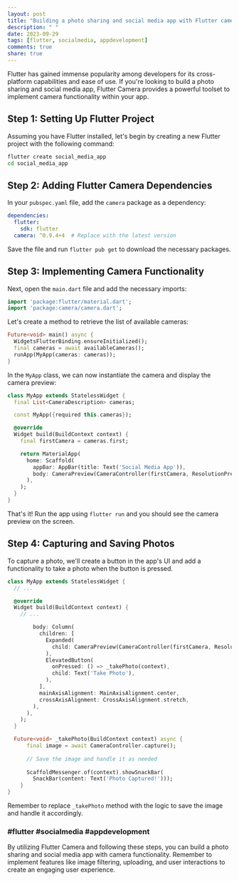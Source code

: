 ```yaml
---
layout: post
title: "Building a photo sharing and social media app with Flutter camera"
description: " "
date: 2023-09-29
tags: [flutter, socialmedia, appdevelopment]
comments: true
share: true
---
```


Flutter has gained immense popularity among developers for its cross-platform capabilities and ease of use. If you're looking to build a photo sharing and social media app, Flutter Camera provides a powerful toolset to implement camera functionality within your app.

## Step 1: Setting Up Flutter Project

Assuming you have Flutter installed, let's begin by creating a new Flutter project with the following command:

```bash
flutter create social_media_app
cd social_media_app
```

## Step 2: Adding Flutter Camera Dependencies

In your `pubspec.yaml` file, add the `camera` package as a dependency:

```yaml
dependencies:
  flutter:
    sdk: flutter
  camera: ^0.9.4+4  # Replace with the latest version
```

Save the file and run `flutter pub get` to download the necessary packages.

## Step 3: Implementing Camera Functionality

Next, open the `main.dart` file and add the necessary imports:

```dart
import 'package:flutter/material.dart';
import 'package:camera/camera.dart';
```

Let's create a method to retrieve the list of available cameras:

```dart
Future<void> main() async {
  WidgetsFlutterBinding.ensureInitialized();
  final cameras = await availableCameras();
  runApp(MyApp(cameras: cameras));
}
```

In the `MyApp` class, we can now instantiate the camera and display the camera preview:

```dart
class MyApp extends StatelessWidget {
  final List<CameraDescription> cameras;

  const MyApp({required this.cameras});

  @override
  Widget build(BuildContext context) {
    final firstCamera = cameras.first;

    return MaterialApp(
      home: Scaffold(
        appBar: AppBar(title: Text('Social Media App')),
        body: CameraPreview(CameraController(firstCamera, ResolutionPreset.medium)),
      ),
    );
  }
}
```

That's it! Run the app using `flutter run` and you should see the camera preview on the screen.

## Step 4: Capturing and Saving Photos

To capture a photo, we'll create a button in the app's UI and add a functionality to take a photo when the button is pressed.

```dart
class MyApp extends StatelessWidget {
  // ...

  @override
  Widget build(BuildContext context) {
    // ...

        body: Column(
          children: [
            Expanded(
              child: CameraPreview(CameraController(firstCamera, ResolutionPreset.medium)),
            ),
            ElevatedButton(
              onPressed: () => _takePhoto(context),
              child: Text('Take Photo'),
            ),
          ],
          mainAxisAlignment: MainAxisAlignment.center,
          crossAxisAlignment: CrossAxisAlignment.stretch,
        ),
      ),
    );
  }

  Future<void> _takePhoto(BuildContext context) async {
      final image = await CameraController.capture();
      
      // Save the image and handle it as needed
      
      ScaffoldMessenger.of(context).showSnackBar(
        SnackBar(content: Text('Photo Captured!')));
    }
}
```

Remember to replace `_takePhoto` method with the logic to save the image and handle it accordingly.

### #flutter #socialmedia #appdevelopment

By utilizing Flutter Camera and following these steps, you can build a photo sharing and social media app with camera functionality. Remember to implement features like image filtering, uploading, and user interactions to create an engaging user experience.